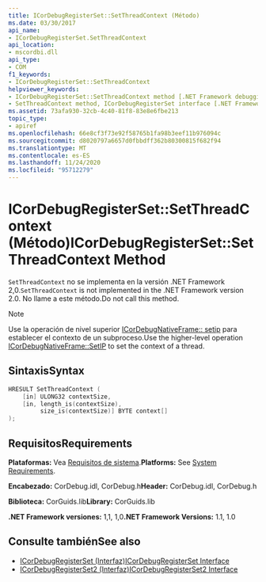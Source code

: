 ```yaml
---
title: ICorDebugRegisterSet::SetThreadContext (Método)
ms.date: 03/30/2017
api_name:
- ICorDebugRegisterSet.SetThreadContext
api_location:
- mscordbi.dll
api_type:
- COM
f1_keywords:
- ICorDebugRegisterSet::SetThreadContext
helpviewer_keywords:
- ICorDebugRegisterSet::SetThreadContext method [.NET Framework debugging]
- SetThreadContext method, ICorDebugRegisterSet interface [.NET Framework debugging]
ms.assetid: 73afa930-32cb-4c40-81f8-83e8e6fbe213
topic_type:
- apiref
ms.openlocfilehash: 66e8cf3f73e92f58765b1fa98b3eef11b976094c
ms.sourcegitcommit: d8020797a6657d0fbbdff362b80300815f682f94
ms.translationtype: MT
ms.contentlocale: es-ES
ms.lasthandoff: 11/24/2020
ms.locfileid: "95712279"
---
```

# <a name="icordebugregistersetsetthreadcontext-method"></a><span data-ttu-id="1e114-102">ICorDebugRegisterSet::SetThreadContext (Método)</span><span class="sxs-lookup"><span data-stu-id="1e114-102">ICorDebugRegisterSet::SetThreadContext Method</span></span>

<span data-ttu-id="1e114-103">`SetThreadContext` no se implementa en la versión .NET Framework 2,0.</span><span class="sxs-lookup"><span data-stu-id="1e114-103">`SetThreadContext` is not implemented in the .NET Framework version 2.0.</span></span> <span data-ttu-id="1e114-104">No llame a este método.</span><span class="sxs-lookup"><span data-stu-id="1e114-104">Do not call this method.</span></span>  
  
> [!NOTE]
> <span data-ttu-id="1e114-105">Use la operación de nivel superior [ICorDebugNativeFrame:: setip](icordebugnativeframe-setip-method.md) para establecer el contexto de un subproceso.</span><span class="sxs-lookup"><span data-stu-id="1e114-105">Use the higher-level operation [ICorDebugNativeFrame::SetIP](icordebugnativeframe-setip-method.md) to set the context of a thread.</span></span>  
  
## <a name="syntax"></a><span data-ttu-id="1e114-106">Sintaxis</span><span class="sxs-lookup"><span data-stu-id="1e114-106">Syntax</span></span>  
  
```cpp  
HRESULT SetThreadContext (  
    [in] ULONG32 contextSize,  
    [in, length_is(contextSize),  
         size_is(contextSize)] BYTE context[]  
);  
```  
  
## <a name="requirements"></a><span data-ttu-id="1e114-107">Requisitos</span><span class="sxs-lookup"><span data-stu-id="1e114-107">Requirements</span></span>  

 <span data-ttu-id="1e114-108">**Plataformas:** Vea [Requisitos de sistema](../../get-started/system-requirements.md).</span><span class="sxs-lookup"><span data-stu-id="1e114-108">**Platforms:** See [System Requirements](../../get-started/system-requirements.md).</span></span>  
  
 <span data-ttu-id="1e114-109">**Encabezado:** CorDebug.idl, CorDebug.h</span><span class="sxs-lookup"><span data-stu-id="1e114-109">**Header:** CorDebug.idl, CorDebug.h</span></span>  
  
 <span data-ttu-id="1e114-110">**Biblioteca:** CorGuids.lib</span><span class="sxs-lookup"><span data-stu-id="1e114-110">**Library:** CorGuids.lib</span></span>  
  
 <span data-ttu-id="1e114-111">**.NET Framework versiones:** 1,1, 1,0</span><span class="sxs-lookup"><span data-stu-id="1e114-111">**.NET Framework Versions:** 1.1, 1.0</span></span>  
  
## <a name="see-also"></a><span data-ttu-id="1e114-112">Consulte también</span><span class="sxs-lookup"><span data-stu-id="1e114-112">See also</span></span>

- [<span data-ttu-id="1e114-113">ICorDebugRegisterSet (Interfaz)</span><span class="sxs-lookup"><span data-stu-id="1e114-113">ICorDebugRegisterSet Interface</span></span>](icordebugregisterset-interface.md)
- [<span data-ttu-id="1e114-114">ICorDebugRegisterSet2 (Interfaz)</span><span class="sxs-lookup"><span data-stu-id="1e114-114">ICorDebugRegisterSet2 Interface</span></span>](icordebugregisterset2-interface.md)
